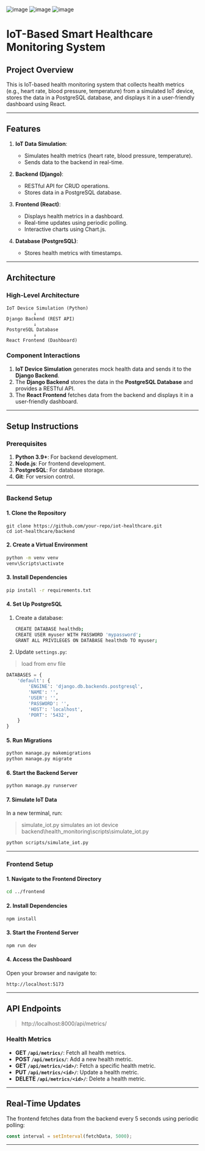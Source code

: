 ![image](https://github.com/user-attachments/assets/79f54a64-4cf3-4a5f-b7a3-fcc753fb512e)
![image](https://github.com/user-attachments/assets/d525cf62-0ee8-46cc-9a4f-3165b25003da)
![image](https://github.com/user-attachments/assets/633a0368-c4db-47ad-9b1e-a45633d96fa4)


# IoT-Based Smart Healthcare Monitoring System

## Project Overview
This is IoT-based health monitoring system that collects health metrics (e.g., heart rate, blood pressure, temperature) from a simulated IoT device, stores the data in a PostgreSQL database, and displays it in a user-friendly dashboard using React.

---

## Features
1. **IoT Data Simulation**:
   - Simulates health metrics (heart rate, blood pressure, temperature).
   - Sends data to the backend in real-time.

2. **Backend (Django)**:
   - RESTful API for CRUD operations.
   - Stores data in a PostgreSQL database.

3. **Frontend (React)**:
   - Displays health metrics in a dashboard.
   - Real-time updates using periodic polling.
   - Interactive charts using Chart.js.

4. **Database (PostgreSQL)**:
   - Stores health metrics with timestamps.

---

## Architecture

### High-Level Architecture
```
IoT Device Simulation (Python)
          ↓
Django Backend (REST API)
          ↓
PostgreSQL Database
          ↓
React Frontend (Dashboard)
```

### Component Interactions
1. **IoT Device Simulation** generates mock health data and sends it to the **Django Backend**.
2. The **Django Backend** stores the data in the **PostgreSQL Database** and provides a RESTful API.
3. The **React Frontend** fetches data from the backend and displays it in a user-friendly dashboard.

---

## Setup Instructions

### Prerequisites
1. **Python 3.9+**: For backend development.
2. **Node.js**: For frontend development.
3. **PostgreSQL**: For database storage.
4. **Git**: For version control.

---

### Backend Setup

#### 1. Clone the Repository
```
git clone https://github.com/your-repo/iot-healthcare.git
cd iot-healthcare/backend
```

#### 2. Create a Virtual Environment
```bash
python -m venv venv
venv\Scripts\activate 
```

#### 3. Install Dependencies
```bash
pip install -r requirements.txt
```

#### 4. Set Up PostgreSQL
1. Create a database:
   ```bash
   CREATE DATABASE healthdb;
   CREATE USER myuser WITH PASSWORD 'mypassword';
   GRANT ALL PRIVILEGES ON DATABASE healthdb TO myuser;
   ```

2. Update `settings.py`:
> load from env file 
   ```python
   DATABASES = {
       'default': {
           'ENGINE': 'django.db.backends.postgresql',
           'NAME': '',
           'USER': '',
           'PASSWORD': '',
           'HOST': 'localhost',
           'PORT': '5432',
       }
   }
   ```

#### 5. Run Migrations
```bash
python manage.py makemigrations
python manage.py migrate
```

#### 6. Start the Backend Server
```bash
python manage.py runserver
```

#### 7. Simulate IoT Data
In a new terminal, run:
> simulate_iot.py simulates an iot device
> backend\health_monitoring\scripts\simulate_iot.py
```bash
python scripts/simulate_iot.py
```

---

### Frontend Setup

#### 1. Navigate to the Frontend Directory
```bash
cd ../frontend
```

#### 2. Install Dependencies
```bash
npm install
```

#### 3. Start the Frontend Server
```bash
npm run dev
```

#### 4. Access the Dashboard
Open your browser and navigate to:
```
http://localhost:5173
```

---


## API Endpoints
> http://localhost:8000/api/metrics/
### Health Metrics
- **GET `/api/metrics/`**: Fetch all health metrics.
- **POST `/api/metrics/`**: Add a new health metric.
- **GET `/api/metrics/<id>/`**: Fetch a specific health metric.
- **PUT `/api/metrics/<id>/`**: Update a health metric.
- **DELETE `/api/metrics/<id>/`**: Delete a health metric.

---

## Real-Time Updates
The frontend fetches data from the backend every 5 seconds using periodic polling:
```javascript
const interval = setInterval(fetchData, 5000);
```

---





